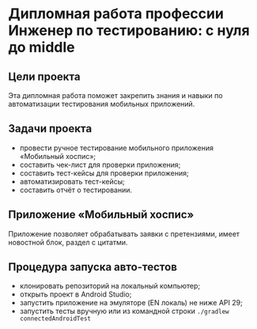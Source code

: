 # Дипломная работа профессии Инженер по тестированию: с нуля до middle

## Цели проекта
Эта дипломная работа поможет закрепить знания и навыки по автоматизации тестирования мобильных приложений.
## Задачи проекта
- провести ручное тестирование мобильного приложения «Мобильный хоспис»;
- составить чек-лист для проверки приложения;
- составить тест-кейсы для проверки приложения;
- автоматизировать тест-кейсы;
- составить отчёт о тестировании.

## Приложение «Мобильный хоспис»
Приложение позволяет обрабатывать заявки с претензиями, имеет новоcтной блок, раздел с цитатми.


## Процедура запуска авто-тестов
- клонировать репозиторий на локальный компьютер;
- открыть проект в Android Studio;
- запустить приложение на эмуляторе (EN локаль) не ниже API 29;
- запустить тесты вручную или из командной строки ```./gradlew connectedAndroidTest```
